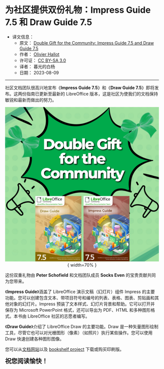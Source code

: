 # 为社区提供双份礼物：Impress Guide 7.5 和 Draw Guide 7.5

- 译文信息：
    - 原文： [Double Gift for the Community: Impress Guide 7.5 and Draw Guide 7.5](https://blog.documentfoundation.org/blog/2023/08/09/double-gift-for-the-community-impress-guide-7-5-and-draw-guide-7-5/)
    - 作者： [Olivier Hallot](https://blog.documentfoundation.org/blog/author/ohallot/)
    - 许可证： [CC BY-SA 3.0](https://creativecommons.org/licenses/by-sa/3.0/)
    - 译者： 暮光的白杨
    - 日期： 2023-08-09

----

社区文档团队很高兴地宣布《**Impress Guide 7.5**》和《**Draw Guide 7.5**》即将发布。这两份指南已更新至最新的 LibreOffice 版本，这是社区为使我们的文档保持敏锐和最新而做出的努力。

<center>

![](./images/2023-08/tdf/75-IMPRESS-AND-DRAW-GRIDE-1024x1024.png){ width=70% }

</center>

这份双重礼物由 **Peter Schofield** 和文档团队成员 **Socks Even** 的宝贵贡献共同为您带来。

《**Impress Guide**》涵盖了 LibreOffice 演示文稿（幻灯片）组件 Impress 的主要功能。您可以创建包含文本、带项目符号和编号的列表、表格、图表、剪贴画和其他对象的幻灯片。Impress 预装了文本样式、幻灯片背景和帮助。它可以打开并保存为 Microsoft PowerPoint 格式，还可以导出为 PDF、HTML 和多种图形格式。本书由 LibreOffice 社区的志愿者编写。

《**Draw Guide**》介绍了 LibreOffice Draw 的主要功能。Draw 是一种矢量图形绘制工具，尽管它也可以对光栅图形（像素）（如照片）执行某些操作。您可以使用 Draw 快速创建各种图形图像。

您可以从[文档网站]以及 [bookshelf project] 下载或购买印刷版。

[文档网站]: https://documentation.libeoffice.org/
[bookshelf project]: https://books.libreoffice.org/en

<span style="font-weight:700;font-size:20px">
祝您阅读愉快！
</span>